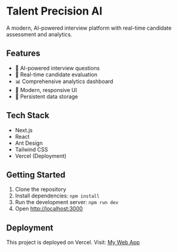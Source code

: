 # Talent Precision AI

A modern, AI-powered interview platform with real-time candidate assessment and analytics.

## Features

- 🤖 AI-powered interview questions
- 🎯 Real-time candidate evaluation
- 📊 Comprehensive analytics dashboard
- 🎨 Modern, responsive UI
- 💾 Persistent data storage

## Tech Stack

- Next.js
- React
- Ant Design
- Tailwind CSS
- Vercel (Deployment)

## Getting Started

1. Clone the repository
2. Install dependencies: `npm install`
3. Run the development server: `npm run dev`
4. Open [http://localhost:3000](http://localhost:3000)

## Deployment

This project is deployed on Vercel. Visit: [My Web App](https://talent-precision-ai.vercel.app)
